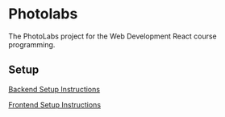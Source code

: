# Photolabs

The PhotoLabs project for the Web Development React course programming.

## Setup

[Backend Setup Instructions](/backend/)

[Frontend Setup Instructions](/frontend/)
